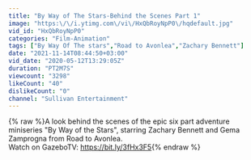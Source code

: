 ```yaml
---
title: "By Way of The Stars-Behind the Scenes Part 1"
image: "https:\/\/i.ytimg.com\/vi\/HxQbRoyNpP0\/hqdefault.jpg"
vid_id: "HxQbRoyNpP0"
categories: "Film-Animation"
tags: ["By Way Of The stars","Road to Avonlea","Zachary Bennett"]
date: "2021-11-14T08:44:50+03:00"
vid_date: "2020-05-12T13:29:05Z"
duration: "PT2M7S"
viewcount: "3298"
likeCount: "40"
dislikeCount: "0"
channel: "Sullivan Entertainment"
---
```

{% raw %}A look behind the scenes of the epic six part adventure miniseries &quot;By Way of the Stars&quot;, starring Zachary Bennett and Gema Zamprogna from Road to Avonlea.<br />Watch on GazeboTV: <a rel="nofollow" target="blank" href="https://bit.ly/3fHx3F5">https://bit.ly/3fHx3F5</a>{% endraw %}
